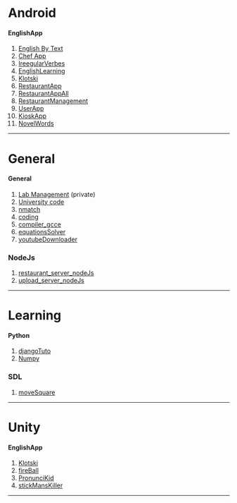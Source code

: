 Android
==========

#### EnglishApp
1. [English By Text](https://github.com/ayoubHam2000/EnglishByText)
2. [Chef App](https://github.com/ayoubHam2000/chefApp)
3. [IreegularVerbes](https://github.com/ayoubHam2000/IreegularVerbes)
4. [EnglishLearning](https://github.com/ayoubHam2000/EnglishLearning)
5. [Klotski](https://github.com/ayoubHam2000/Klotski)
6. [RestaurantApp](https://github.com/ayoubHam2000/RestaurantApp)
7. [RestaurantAppAll](https://github.com/ayoubHam2000/RestaurantAppAll)
8. [RestaurantManagement](https://github.com/ayoubHam2000/RestaurantManagement)
9. [UserApp](https://github.com/ayoubHam2000/UserApp)
10. [KioskApp](https://github.com/ayoubHam2000/KioskApp)
11. [NovelWords](https://github.com/ayoubHam2000/NovelWords)
***
General
==========

#### General
1. [Lab Management](https://github.com/ayoubHam2000/Lab-management) (private)
2. [University code](https://github.com/ayoubHam2000/fs_licence)
3. [nmatch](https://github.com/ayoubHam2000/nmatch)
4. [coding](https://github.com/ayoubHam2000/repo_coding)
5. [compiler_gcce](https://github.com/ayoubHam2000/compiler_gcce)
6. [equationsSolver](https://github.com/ayoubHam2000/equationsSolver)
7. [youtubeDownloader](https://github.com/ayoubHam2000/youtubeDownloader)

### NodeJs
1. [restaurant_server_nodeJs](https://github.com/ayoubHam2000/restaurant_server_nodeJs)
2. [upload_server_nodeJs](https://github.com/ayoubHam2000/upload_server_nodeJs)

***
Learning
==========

#### Python
1. [djangoTuto](https://github.com/ayoubHam2000/djangoTuto)
2. [Numpy](https://github.com/ayoubHam2000/Numpy)

### SDL
1. [moveSquare](https://github.com/ayoubHam2000/moveSquare)

***
Unity
==========

#### EnglishApp
1. [Klotski](https://github.com/ayoubHam2000/Klotski_unity)
2. [fireBall](https://github.com/ayoubHam2000/fireBall_unity)
3. [PronunciKid](https://github.com/ayoubHam2000/PronunciKid_unity)
4. [stickMansKiller](https://github.com/ayoubHam2000/stickMansKiller_unity)

***
